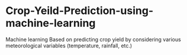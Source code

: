 # Crop-Yeild-Prediction-using-machine-learning
Machine learning Based on predicting crop yield by considering various meteorological variables  (temperature, rainfall, etc.)
